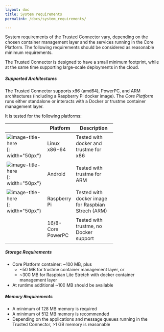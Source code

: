 ```yaml
---
layout: doc
title: System requirements
permalink: /docs/system_requirements/

---
```


System requirements of the Trusted Connector vary, depending on the chosen container management layer and the services running in the Core Platform. The following requirements should be considered as reasonable minimum requirements.

The Trusted Connector is designed to have a small minimum footprint, while at the same time supporting large-scale deployments in the cloud.


##### Supported Architectures

The Trusted Connector supports x86 (amd64), PowerPC, and ARM architectures (including a Raspberry Pi docker image). The _Core Platform_ runs either standalone or interacts with a Docker or trustme container management layer.

It is tested for the following platforms:


<style>
table {
    display:table;
    width:70%;
}
table td {
	padding: 5px;
}
</style>

|           |  Platform | Description |
| --------- |------------------- | ---- |
| ![image-title-here](../../assets/img/tux_logo.png){: width="50px"} | Linux x86-64 | Tested with docker and trustme for x86|
| ![image-title-here](../../assets/img/android_logo.png){: width="50px"} | Android | Tested with trustme for ARM |
| ![image-title-here](../../assets/img/pi_logo.png){: width="50px"} | Raspberry Pi | Tested with docker image for Raspbian Strech (ARM)|
|  | 16/8-Core PowerPC | Tested with trustme, no Docker support |



##### Storage Requirements

* Core Platform container: ~100 MB, plus
    * ~50 MB for trustme container management layer, or
    * ~300 MB for Raspbian Lite Stretch with docker container management layer
 * At runtime additional ~100 MB should be available


##### Memory Requirements

* A minimum of 128 MB memory is required
* A minimum of 512 MB memory is recommended
* Depending on the applications and message queues running in the Trusted Connector, >1 GB memory is reasonable
